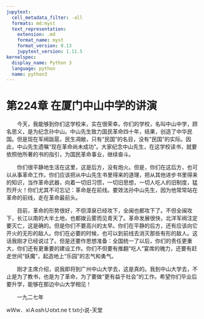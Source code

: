 ```yaml
---
jupytext:
  cell_metadata_filter: -all
  formats: md:myst
  text_representation:
    extension: .md
    format_name: myst
    format_version: 0.13
    jupytext_version: 1.11.5
kernelspec:
  display_name: Python 3
  language: python
  name: python3
---
```

# 第224章  在厦门中山中学的讲演 

　　今天，我能够到你们这学校来，实在很荣幸。你们的学校，名叫中山中学，顾名思义，是为纪念孙中山。中山先生致力国民革命四十年，结果，创造了中华民国。但是现在军阀跋扈，民生凋敝，只有“民国”的名目，没有“民国”的实际。因此，中山先生遗嘱“现在革命尚未成功”。大家纪念中山先生，在这学校读书，就要依照他所著的书的指引，为国民革命事业，继续奋斗。 

　　你们很平静地生活在这里，这是后方，没有炮火。但是，你们在这后方，也可以从事革命工作。你们应该把从中山先生书里得来的道理，把从其他进步书里得来的知识，当作革命武器，向着一切旧习惯，一切旧思想，一切人吃人的旧制度，猛烈开火！你们尤其不可忘记：革命是在前线。要效法孙中山先生，因为他常常站在革命的前线，走在革命最前头。 

　　目前，革命的形势很好，不但漳泉已经攻下，全闽也都攻下了。不但全闽攻下，长江以南的大半土地，也都拨云雾而见青天了。革命发展很快，北洋军阀注定要灭亡，这是确的。但是你们不要高兴的太早。你们在平静的后方，还有应该向它开火的无形的敌人。你们在必要的时候，也可以到前线去消灭那些有形的敌人。这话我刚才已经说过了。但是还要作思想准备：全国统一了以后，你们的责任更重大，你们还有更重要的建设工作。你们不但要有推翻“吃人”宴席的魄力，还要有赶走世间“妖魔”，起造地上“乐园”的志气和勇气。 

　　刚才主席介绍，说我即将到广州中山大学去，这是真的。我到中山大学去，不止是为了教书，也是为了革命，为了要做“更有益于社会”的工作。希望你们毕业后要升学，能够在那边中山大学相见！ 

　　一九二七年 

wＷw．xiＡoshＵotxt.neｔtxt小说-天堂 

